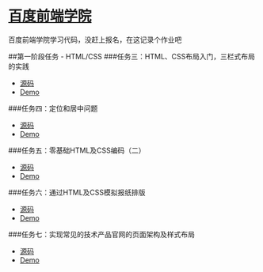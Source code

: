 # [百度前端学院](http://ife.baidu.com/task/all "Baidu IFE tasks")  

百度前端学院学习代码，没赶上报名，在这记录个作业吧

##第一阶段任务 - HTML/CSS
###任务三：HTML、CSS布局入门，三栏式布局的实践
- [源码](https://github.com/littlewin-wang/Baidu_IFE/tree/master/task03 "source code")
- [Demo](http://littlewin.info/Baidu_IFE/task03/ "demo")

###任务四：定位和居中问题
- [源码](https://github.com/littlewin-wang/Baidu_IFE/tree/master/task04 "source code")
- [Demo](http://littlewin.info/Baidu_IFE/task04/ "demo")

###任务五：零基础HTML及CSS编码（二）
- [源码](https://github.com/littlewin-wang/Baidu_IFE/tree/master/task05 "source code")
- [Demo](http://littlewin.info/Baidu_IFE/task05/ "demo")

###任务六：通过HTML及CSS模拟报纸排版
- [源码](https://github.com/littlewin-wang/Baidu_IFE/tree/master/task06 "source code")
- [Demo](http://littlewin.info/Baidu_IFE/task06/ "demo")

###任务七：实现常见的技术产品官网的页面架构及样式布局
- [源码](https://github.com/littlewin-wang/Baidu_IFE/tree/master/task07 "source code")
- [Demo](http://littlewin.info/Baidu_IFE/task07/ "demo")
